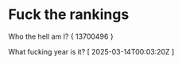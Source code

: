 # Fuck the rankings

Who the hell am I?
{ 13700496 }

What fucking year is it?
[ 2025-03-14T00:03:20Z ]
